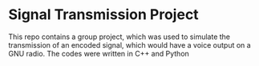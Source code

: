 # Signal Transmission Project

This repo contains a group project, which was used to simulate the transmission of an encoded signal, which would have a voice output on a GNU radio.
The codes were written in C++ and Python
